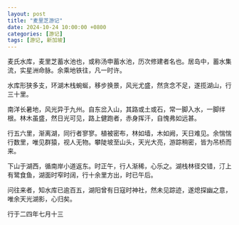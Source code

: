 ```yaml
---
layout: post
title: "麦里芝游记"
date: 2024-10-24 10:00:00 +0800
categories: [游记]
tags: [游记, 新加坡]
---
```



麦氏水库，麦里芝蓄水池也，或称汤申蓄水池，历次修建者名也。居岛中，蓄水集流，实星洲命脉。余乘地铁往，凡一时许。

水库形狭多支，环湖木栈蜿蜒，移步换景，风光尤盛，然贪念不足，遂揽湖山，行三十里。

南洋长暑地，风光异于九州。自东岔入山，其路或土或石，常一脚入水，一脚绊根。林木虽盛，然日光可见，路上健跑者，赤身挥汗，自愧弗如远甚。

行五六里，渐离湖，同行者寥寥。植被密布，林如墙，木如阙，天日难见。余惴惴行数里，唯见群猿，视人无物。攀陡坡至山头，天光大亮，游踪稍密，皆为吊桥而来。

下山于湖西，循南岸小道返东。时正午，行人渐稀，心乐之。湖栈林径交错，汀上有鹭食鱼，湖面时窄时阔，行十余里方出，时已午后。

问往来者，知水库已逾百五，湖阳曾有日寇时神社，然未见踪迹，遂熄探幽之意，唯余天光湖影，心归矣。

行于二四年七月十三
